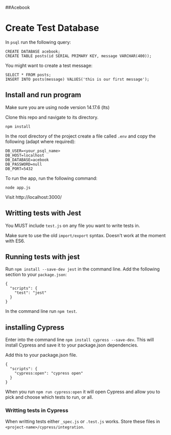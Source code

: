 ##Acebook

# Create Test Database

In `psql` run the following query:

```
CREATE DATABASE acebook;
CREATE TABLE posts(id SERIAL PRIMARY KEY, message VARCHAR(400));
```

You might want to create a test message:

```
SELECT * FROM posts;
INSERT INTO posts(message) VALUES('this is our first message');
```

## Install and run program

Make sure you are using node version 14.17.6 (lts)

Clone this repo and navigate to its directory.

`npm install`

In the root directory of the project create a file called `.env` and copy the following (adapt where required):

```
DB_USER=<your_psql_name>
DB_HOST=localhost
DB_DATABASE=acebook
DB_PASSWORD=null
DB_PORT=5432
```

To run the app, run the following command:

`node app.js`

Visit http://localhost:3000/

## Writting tests with Jest

You MUST include `test.js` on any file you want to write tests in.

Make sure to use the old `import/export` syntax. Doesn't work at the moment with ES6.

## Running tests with jest

Run `npm install --save-dev jest` in the command line.
Add the following section to your `package.json`:

```
{
  "scripts": {
    "test": "jest"
  }
}
```

In the command line run `npm test`.

## installing Cypress

Enter into the command line `npm install cypress --save-dev`.
This will install Cypress and save it to your package.json dependencies.

Add this to your package.json file.
```
{
  "scripts": {
    "cypress:open": "cypress open"
  }
}
```
When you run `npm run cypress:open` it will open Cypress and allow you to pick and choose which tests to run, or all.

### Writting tests in Cypress

When writting tests either `_spec.js` or `.test.js` works.
Store these files in `<project-name>/cypress/integration`.